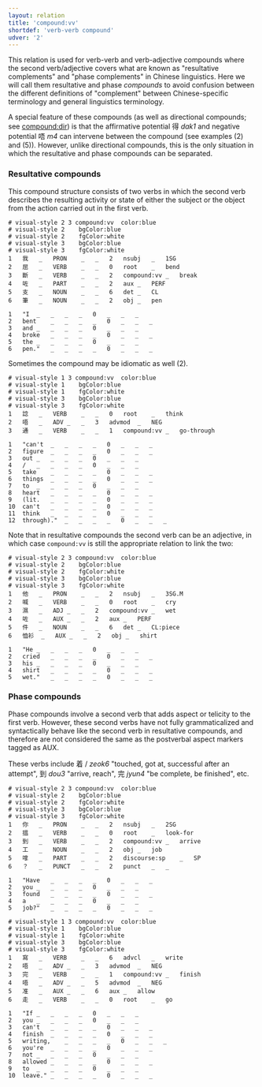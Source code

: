 ```yaml
---
layout: relation
title: 'compound:vv'
shortdef: 'verb-verb compound'
udver: '2'
---
```


This relation is used for verb-verb and verb-adjective compounds where the second verb/adjective covers what are known as "resultative complements" and "phase complements" in Chinese linguistics. Here we will call them resultative and phase _compounds_ to avoid confusion between the different definitions of "complement" between Chinese-specific terminology and general linguistics terminology. 

A special feature of these compounds (as well as directional compounds; see [compound:dir]()) is that the affirmative potential 得 _dak1_ and negative potential 唔 _m4_ can intervene between the compound (see examples (2) and (5)). However, unlike directional compounds, this is the only situation in which the resultative and phase compounds can be separated.

### Resultative compounds

This compound structure consists of two verbs in which the second verb describes the resulting activity or state of either the subject or the object from the action carried out in the first verb.

~~~ conllu
# visual-style 2 3 compound:vv	color:blue
# visual-style 2	bgColor:blue
# visual-style 2	fgColor:white
# visual-style 3	bgColor:blue
# visual-style 3	fgColor:white
1	我	_	PRON	_	_	2	nsubj	_	1SG
2	屈	_	VERB	_	_	0	root	_	bend
3	斷	_	VERB	_	_	2	compound:vv	_	break
4	咗	_	PART	_	_	2	aux	_	PERF
5	支	_	NOUN	_	_	6	det	_	CL
6	筆	_	NOUN	_	_	2	obj	_	pen

1	"I	_	_	_	_	0	_	_	_
2	bent	_	_	_	_	0	_	_	_
3	and	_	_	_	_	0	_	_	_
4	broke	_	_	_	_	0	_	_	_
5	the	_	_	_	_	0	_	_	_
6	pen."	_	_	_	_	0	_	_	_

~~~

Sometimes the compound may be idiomatic as well (2).

~~~ conllu
# visual-style 1 3 compound:vv	color:blue
# visual-style 1	bgColor:blue
# visual-style 1	fgColor:white
# visual-style 3	bgColor:blue
# visual-style 3	fgColor:white
1	諗	_	VERB	_	_	0	root	_	think
2	唔	_	ADV	_	_	3	advmod	_	NEG
3	通	_	VERB	_	_	1	compound:vv	_	go-through

1	"can't	_	_	_	_	0	_	_	_
2	figure	_	_	_	_	0	_	_	_
3	out	_	_	_	_	0	_	_	_
4	/	_	_	_	_	0	_	_	_
5	take	_	_	_	_	0	_	_	_
6	things	_	_	_	_	0	_	_	_
7	to	_	_	_	_	0	_	_	_
8	heart	_	_	_	_	0	_	_	_
9	(lit.	_	_	_	_	0	_	_	_
10	can't	_	_	_	_	0	_	_	_
11	think	_	_	_	_	0	_	_	_
12	through)."	_	_	_	_	0	_	_	_

~~~

Note that in resultative compounds the second verb can be an adjective, in which case `compound:vv` is still the appropriate relation to link the two:

~~~ conllu
# visual-style 2 3 compound:vv	color:blue
# visual-style 2	bgColor:blue
# visual-style 2	fgColor:white
# visual-style 3	bgColor:blue
# visual-style 3	fgColor:white
1	他	_	PRON	_	_	2	nsubj	_	3SG.M
2	喊	_	VERB	_	_	0	root	_	cry
3	濕	_	ADJ	_	_	2	compound:vv	_	wet
4	咗	_	AUX	_	_	2	aux	_	PERF
5	件	_	NOUN	_	_	6	det	_	CL:piece
6	恤衫	_	AUX	_	_	2	obj	_	shirt

1	"He	_	_	_	_	0	_	_	_
2	cried	_	_	_	_	0	_	_	_
3	his	_	_	_	_	0	_	_	_
4	shirt	_	_	_	_	0	_	_	_
5	wet."	_	_	_	_	0	_	_	_

~~~

### Phase compounds

Phase compounds involve a second verb that adds aspect or telicity to the first verb. However, these second verbs have not fully grammaticalized and syntactically behave like the second verb in resultative compounds, and therefore are not considered the same as the postverbal aspect markers tagged as AUX.

These verbs include 着 / _zeok6_ "touched, got at, successful after an attempt", 到 _dou3_ "arrive, reach", 完 _jyun4_ "be complete, be finished", etc.

~~~ conllu
# visual-style 2 3 compound:vv	color:blue
# visual-style 2	bgColor:blue
# visual-style 2	fgColor:white
# visual-style 3	bgColor:blue
# visual-style 3	fgColor:white
1	你	_	PRON	_	_	2	nsubj	_	2SG
2	搵	_	VERB	_	_	0	root	_	look-for
3	到	_	VERB	_	_	2	compound:vv	_	arrive
4	工	_	NOUN	_	_	2	obj	_	job
5	嗱	_	PART	_	_	2	discourse:sp	_	SP
6	？	_	PUNCT	_	_	2	punct	_	_

1	"Have	_	_	_	_	0	_	_	_
2	you	_	_	_	_	0	_	_	_
3	found	_	_	_	_	0	_	_	_
4	a	_	_	_	_	0	_	_	_
5	job?"	_	_	_	_	0	_	_	_

~~~

~~~ conllu
# visual-style 1 3 compound:vv	color:blue
# visual-style 1	bgColor:blue
# visual-style 1	fgColor:white
# visual-style 3	bgColor:blue
# visual-style 3	fgColor:white
1	寫	_	VERB	_	_	6	advcl	_	write
2	唔	_	ADV	_	_	3	advmod	_	NEG
3	完	_	VERB	_	_	1	compound:vv	_	finish
4	唔	_	ADV	_	_	5	advmod	_	NEG
5	准	_	AUX	_	_	6	aux	_	allow
6	走	_	VERB	_	_	0	root	_	go

1	"If	_	_	_	_	0	_	_	_
2	you	_	_	_	_	0	_	_	_
3	can't	_	_	_	_	0	_	_	_
4	finish	_	_	_	_	0	_	_	_
5	writing,	_	_	_	_	0	_	_	_
6	you're	_	_	_	_	0	_	_	_
7	not	_	_	_	_	0	_	_	_
8	allowed	_	_	_	_	0	_	_	_
9	to	_	_	_	_	0	_	_	_
10	leave."	_	_	_	_	0	_	_	_

~~~
